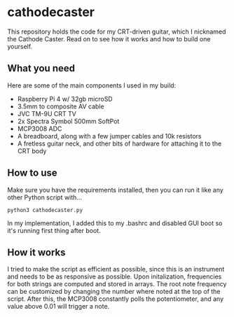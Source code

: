 # cathodecaster
This repository holds the code for my CRT-driven guitar, which I nicknamed the Cathode Caster. Read on to see how it works and how to build one yourself.

## What you need
Here are some of the main components I used in my build:
* Raspberry Pi 4 w/ 32gb microSD
* 3.5mm to composite AV cable
* JVC TM-9U CRT TV
* 2x Spectra Symbol 500mm SoftPot
* MCP3008 ADC
* A breadboard, along with a few jumper cables and 10k resistors
* A fretless guitar neck, and other bits of hardware for attaching it to the CRT body

## How to use
Make sure you have the requirements installed, then you can run it like any other Python script with...

```python3 cathodecaster.py```

In my implementation, I added this to my .bashrc and disabled GUI boot so it's running first thing after boot.

## How it works
I tried to make the script as efficient as possible, since this is an instrument and needs to be as responsive as possible.
Upon initalization, frequencies for both strings are computed and stored in arrays. The root note frequency can be customized by changing the number where noted at the top of the script.
After this, the MCP3008 constantly polls the potentiometer, and any value above 0.01 will trigger a note.

